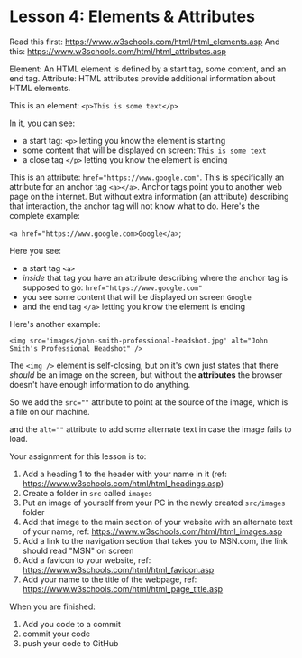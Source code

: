 # Lesson 4: Elements & Attributes

Read this first: https://www.w3schools.com/html/html_elements.asp
And this: https://www.w3schools.com/html/html_attributes.asp

Element: An HTML element is defined by a start tag, some content, and an end tag.
Attribute: HTML attributes provide additional information about HTML elements.

This is an element: `<p>This is some text</p>`

In it, you can see:
- a start tag: `<p>` letting you know the element is starting
- some content that will be displayed on screen: `This is some text`
- a close tag `</p>` letting you know the element is ending

This is an attribute: `href="https://www.google.com"`. This is specifically an attribute for an anchor tag `<a></a>`. Anchor tags point you to another web page on the internet. But without extra information (an attribute) describing that interaction, the anchor tag will not know what to do. Here's the complete example:

`<a href="https://www.google.com>Google</a>`;

Here you see:
- a start tag `<a>`
- *inside* that tag you have an attribute describing where the anchor tag is supposed to go: `href="https://www.google.com"`
- you see some content that will be displayed on screen `Google`
- and the end tag `</a>` letting you know the element is ending

Here's another example:

`<img src='images/john-smith-professional-headshot.jpg' alt="John Smith's Professional Headshot" />`

The `<img />` element is self-closing, but on it's own just states that there *should* be an image on the screen, but without the **attributes** the browser doesn't have enough information to do anything.

So we add the `src=""` attribute to point at the source of the image, which is a file on our machine.

and the `alt=""` attribute to add some alternate text in case the image fails to load.

Your assignment for this lesson is to:
1. Add a heading 1 to the header with your name in it (ref: https://www.w3schools.com/html/html_headings.asp)
2. Create a folder in `src` called `images`
3. Put an image of yourself from your PC in the newly created `src/images` folder
4. Add that image to the main section of your website with an alternate text of your name,  ref: https://www.w3schools.com/html/html_images.asp
5. Add a link to the navigation section that takes you to MSN.com, the link should read "MSN" on screen
6. Add a favicon to your website, ref: https://www.w3schools.com/html/html_favicon.asp
7. Add your name to the title of the webpage, ref: https://www.w3schools.com/html/html_page_title.asp

When you are finished:
1. Add you code to a commit
2. commit your code
3. push your code to GitHub